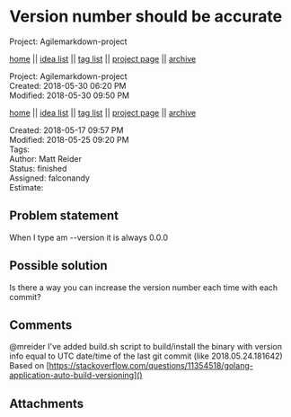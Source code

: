 # Version number should be accurate

Project: Agilemarkdown-project

[home](../index.md) || [idea list](../ideas.md) || [tag list](../tags.md) || [project page](../agilemarkdown-project.md) || [archive](archive.md)

Project: Agilemarkdown-project  
Created: 2018-05-30 06:20 PM  
Modified: 2018-05-30 09:50 PM  

[home](../index.md) || [idea list](../ideas.md) || [tag list](../tags.md) || [project page](../agilemarkdown-project.md) || [archive](archive.md)

Created: 2018-05-17 09:57 PM  
Modified: 2018-05-25 09:20 PM  
Tags:   
Author: Matt Reider  
Status: finished  
Assigned: falconandy  
Estimate:   

## Problem statement

When I type am --version it is always 0.0.0

## Possible solution

Is there a way you can increase the version number each time with each commit?

## Comments

 @mreider I've added build.sh script to build/install the binary with version info equal to UTC date/time of the last git commit (like 2018.05.24.181642)
Based on [https://stackoverflow.com/questions/11354518/golang-application-auto-build-versioning]()

## Attachments
